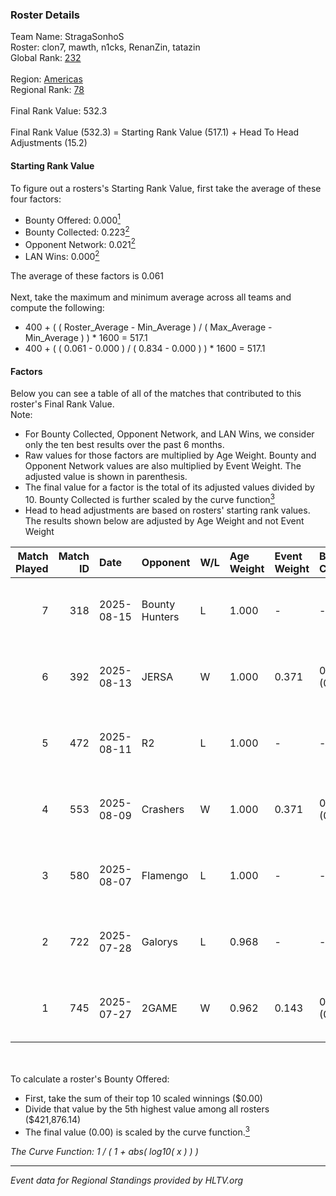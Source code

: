 ### Roster Details<br />
Team Name: StragaSonhoS<br />
Roster: clon7, mawth, n1cks, RenanZin, tatazin<br />
Global Rank: [232](../../standings_global_2025_09_01.md)<br />
<br />
Region: [Americas]( ../../standings_americas_2025_09_01.md)<br />
Regional Rank: [78]( ../../standings_americas_2025_09_01.md)<br />
<br />
Final Rank Value:  532.3<br />
<br />
Final Rank Value (532.3) = Starting Rank Value (517.1) + Head To Head Adjustments (15.2)<br />

#### Starting Rank Value<br />
To figure out a rosters's Starting Rank Value, first take the average of these four factors:<br />
- Bounty Offered: 0.000[<sup>1</sup>](#table2)
- Bounty Collected: 0.223[<sup>2</sup>](#table1)
- Opponent Network: 0.021[<sup>2</sup>](#table1)
- LAN Wins: 0.000[<sup>2</sup>](#table1)

The average of these factors is 0.061<br />
<br />
Next, take the maximum and minimum average across all teams and compute the following:<br />
- 400 + ( ( Roster_Average - Min_Average ) / ( Max_Average - Min_Average ) ) * 1600 = 517.1
- 400 + ( ( 0.061 - 0.000 ) / ( 0.834 - 0.000 ) ) * 1600 = 517.1


#### Factors<br />
Below you can see a table of all of the matches that contributed to this roster's Final Rank Value.<br />
Note:<br />

- For Bounty Collected, Opponent Network, and LAN Wins, we consider only the ten best results over the past 6 months.
- Raw values for those factors are multiplied by Age Weight. Bounty and Opponent Network values are also multiplied by Event Weight. The adjusted value is shown in parenthesis.
- The final value for a factor is the total of its adjusted values divided by 10. Bounty Collected is further scaled by the curve function[<sup>3</sup>](#curveFunction)
- Head to head adjustments are based on rosters' starting rank values. The results shown below are adjusted by Age Weight and not Event Weight
<span id="table1"></span><br />


| Match Played | Match ID | Date       | Opponent       | W/L | Age Weight | Event Weight | Bounty Collected | Opponent Network | LAN Wins  | H2H Adj. | Roster                                 |
| -: | -: | :- | :- | :- | :- | :- | :- | :- | :- | -: | :- |
|            7 |      318 | 2025-08-15 | Bounty Hunters | L   | 1.000      | -            | -                | -                | -         |    -7.29 | clon7, mawth, n1cks, RenanZin, tatazin |
|            6 |      392 | 2025-08-13 | JERSA          | W   | 1.000      | 0.371        | 0.000 (0.000)    | 0.123 (0.046)    | 0 (0.000) |    12.72 | clon7, mawth, n1cks, RenanZin, tatazin |
|            5 |      472 | 2025-08-11 | R2             | L   | 1.000      | -            | -                | -                | -         |   -16.29 | clon7, mawth, n1cks, RenanZin, tatazin |
|            4 |      553 | 2025-08-09 | Crashers       | W   | 1.000      | 0.371        | 0.001 (0.000)    | 0.227 (0.084)    | 0 (0.000) |    18.35 | clon7, mawth, n1cks, RenanZin, tatazin |
|            3 |      580 | 2025-08-07 | Flamengo       | L   | 1.000      | -            | -                | -                | -         |    -4.04 | clon7, mawth, n1cks, RenanZin, tatazin |
|            2 |      722 | 2025-07-28 | Galorys        | L   | 0.968      | -            | -                | -                | -         |   -13.81 | clon7, mawth, n1cks, RenanZin, tatazin |
|            1 |      745 | 2025-07-27 | 2GAME          | W   | 0.962      | 0.143        | 0.021 (0.003)    | 0.576 (0.079)    | 0 (0.000) |    25.56 | clon7, mawth, n1cks, RenanZin, tatazin |

<br />
<span id="table2"></span><br />
To calculate a roster's Bounty Offered:<br />

- First, take the sum of their top 10 scaled winnings ($0.00)
- Divide that value by the 5th highest value among all rosters ($421,876.14)
- The final value (0.00) is scaled by the curve function.[<sup>3</sup>](#curveFunction)

<span id="curveFunction"></span>_The Curve Function: 1 / ( 1 + abs( log10( x ) ) )_<br />

---
_Event data for Regional Standings provided by HLTV.org_<br />
